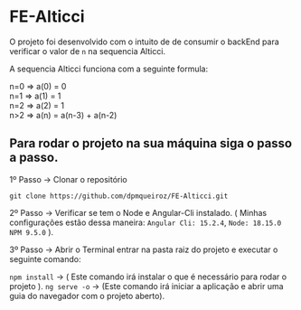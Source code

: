 # FE-Alticci

O projeto foi desenvolvido com o intuito de de consumir o backEnd para verificar o valor de `n` na sequencia Alticci.

A sequencia Alticci funciona com a seguinte formula:

n=0 => a(0) = 0 <br>
n=1 => a(1) = 1 <br>
n=2 => a(2) = 1 <br>
n>2 => a(n) = a(n-3) + a(n-2) <br>

## Para rodar o projeto na sua máquina siga o passo a passo.

1º Passo -> Clonar o repositório

`git clone https://github.com/dpmqueiroz/FE-Alticci.git`

2º Passo -> Verificar se tem o Node e Angular-Cli instalado. ( Minhas configurações estão dessa maneira: `Angular Cli: 15.2.4`, `Node: 18.15.0`
`NPM 9.5.0` ).

3º Passo -> Abrir o Terminal entrar na pasta raiz do projeto e executar o seguinte comando:

`npm install` -> ( Este comando irá instalar o que é necessário para rodar o projeto ).
`ng serve -o` -> (Este comando irá iniciar a aplicação e abrir uma guia do navegador com o projeto aberto).
